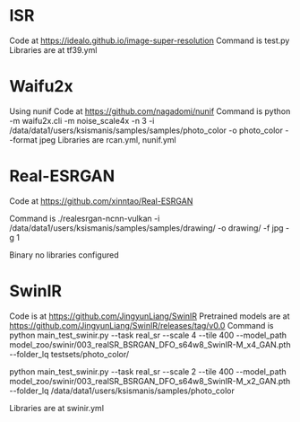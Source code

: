 # ISR 
Code at  https://idealo.github.io/image-super-resolution
Command is test.py
Libraries are at tf39.yml

# Waifu2x
Using nunif
Code at https://github.com/nagadomi/nunif
Command is
 python -m waifu2x.cli -m noise_scale4x -n 3 -i /data/data1/users/ksismanis/samples/samples/photo_color -o photo_color --format jpeg
Libraries are rcan.yml, nunif.yml

# Real-ESRGAN
Code at https://github.com/xinntao/Real-ESRGAN

Command is  ./realesrgan-ncnn-vulkan -i /data/data1/users/ksismanis/samples/samples/drawing/  -o drawing/   -f jpg -g 1

Binary no libraries configured


# SwinIR
Code is at 
https://github.com/JingyunLiang/SwinIR
Pretrained models are at https://github.com/JingyunLiang/SwinIR/releases/tag/v0.0
Command is 
python main_test_swinir.py --task real_sr --scale 4 --tile 400 --model_path model_zoo/swinir/003_realSR_BSRGAN_DFO_s64w8_SwinIR-M_x4_GAN.pth --folder_lq testsets/photo_color/

 python main_test_swinir.py --task real_sr --scale 2 --tile 400 --model_path model_zoo/swinir/003_realSR_BSRGAN_DFO_s64w8_SwinIR-M_x2_GAN.pth --folder_lq /data/data1/users/ksismanis/samples/photo_color

Libraries are at swinir.yml

